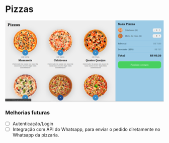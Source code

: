 # Pizzas

<p align="center">
    <img width="540px" src="./assets/images/pizzas.PNG">
</p>

### Melhorias futuras
- [ ] Autenticação/Login
- [ ] Integração com API do Whatsapp, para enviar o pedido diretamente no Whatsapp da pizzaria.
